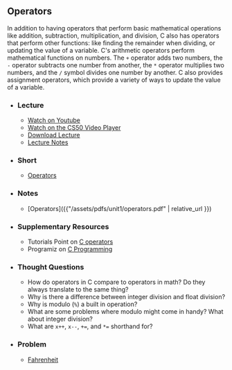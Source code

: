 ## Operators

In addition to having operators that perform basic mathematical operations like addition, subtraction, multiplication, and division, C also has operators that perform other functions: like finding the remainder when dividing, or updating the value of a variable. C's arithmetic operators perform mathematical functions on numbers. The `+` operator adds two numbers, the `-` operator subtracts one number from another, the `*` operator multiplies two numbers, and the `/` symbol divides one number by another. C also provides assignment operators, which provide a variety of ways to update the value of a variable.

- ### Lecture
  - [Watch on Youtube](https://www.youtube.com/embed/EApk15pCIEA?start=2932&end=3229)
  - [Watch on the CS50 Video Player](https://video.cs50.net/2017/fall/lectures/1?t=48m52s)
  - [Download Lecture](http://cdn.cs50.net/2017/fall/lectures/1/lecture1-720p.mp4?download)
  - [Lecture Notes](https://docs.cs50.net/2017/fall/notes/1/lecture1.html#functions)

- ### Short
  - [Operators](https://www.youtube.com/embed/f1xZf4iJDWE)

- ### Notes
  - [Operators]({{"/assets/pdfs/unit1/operators.pdf" | relative_url }})

- ### Supplementary Resources
  - Tutorials Point on [C operators](http://www.tutorialspoint.com/cprogramming/c_operators.htm)
  - Programiz on [C Programming](https://www.programiz.com/c-programming/c-operators)

- ### Thought Questions
  - How do operators in C compare to operators in math? Do they always translate to the same thing?
  - Why is there a difference between integer division and float division?
  - Why is modulo (`%`) a built in operation?
  - What are some problems where modulo might come in handy? What about integer division?
  - What are `x++`, `x--`, `+=`, and `*=` shorthand for?

- ### Problem
  - [Fahrenheit](https://docs.cs50.net/2019/ap/problems/fahrenheit/fahrenheit.html)
